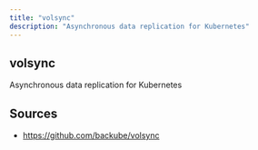 ```yaml
---
title: "volsync"
description: "Asynchronous data replication for Kubernetes"
---
```


## volsync

Asynchronous data replication for Kubernetes

## Sources

- https://github.com/backube/volsync
